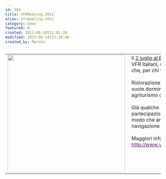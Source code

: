 ```yaml
---
id: 104
title: VFRMeeting 2011
alias: vfrmeeting-2011
category: news
featured: 0
created: 2011-06-10T11:01:38
modified: 2013-06-14T13:30:46
created_by: Mariko
---
```

<table border="0">
 <tbody>
  <tr>
   <td>
    <img border="0" src="http://i.imgur.com/YPOkl.png" style="float: left; padding-right: 5px;" width="380"/>
   </td>
   <td valign="top">
    Il
    <span style="text-decoration: underline;">
     2 luglio al Boglietto
    </span>
    si terrà il raduno dei piloti VFR italiani, sono previsti spettacoli ed esibizioni che, per chi vorrà fermarsi, dureranno fino a notte.
    <br/>
    <br/>
    Ristorazione, parcheggi con spazio dedicato a chi vuole dormire in tenda e convenzioni con gli agriturismo della zona;
    <em>
     tutto pronto!
     <br/>
    </em>
    <br/>
    Già qualche "Baialupense" ha annunciato la partecipazione, possiamo quindi organizzarci in modo che anche chi ha qualche dubbio per la navigazione possa unirsi al gruppo.
    <br/>
    <br/>
    Maggiori informazioni le trovate cliccando qui:
    <br/>
    <a href="http://www.vfrflight.net/index.php/board,77.0.html">
     <span style="text-decoration: underline;">
      <span style="color: #800080;">
       http://www.vfrflight.net/index.php/board,77.0.html
      </span>
     </span>
    </a>
   </td>
  </tr>
 </tbody>
</table>
